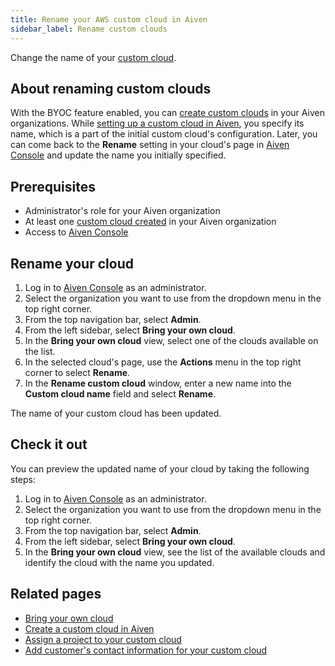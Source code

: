 ```yaml
---
title: Rename your AWS custom cloud in Aiven
sidebar_label: Rename custom clouds
---
```


Change the name of your [custom cloud](/docs/platform/concepts/byoc).

## About renaming custom clouds

With the BYOC feature enabled, you can
[create custom clouds](/docs/platform/howto/byoc/create-custom-cloud) in your Aiven
organizations. While
[setting up a custom cloud in Aiven](/docs/platform/howto/byoc/create-custom-cloud), you
specify its name, which is a part of the initial custom
cloud's configuration. Later, you can come back to the **Rename**
setting in your cloud's page in [Aiven
Console](https://console.aiven.io/) and update the name you initially
specified.

## Prerequisites

-   Administrator's role for your Aiven organization
-   At least one
    [custom cloud created](/docs/platform/howto/byoc/create-custom-cloud) in your Aiven organization
-   Access to [Aiven Console](https://console.aiven.io/)

## Rename your cloud

1.  Log in to [Aiven Console](https://console.aiven.io/) as an
    administrator.
1.  Select the organization you want to use from the dropdown menu in
    the top right corner.
1.  From the top navigation bar, select **Admin**.
1.  From the left sidebar, select **Bring your own cloud**.
1.  In the **Bring your own cloud** view, select one of the clouds
    available on the list.
1.  In the selected cloud's page, use the **Actions** menu in
    the top right corner to select **Rename**.
1.  In the **Rename custom cloud** window, enter a new name into the
    **Custom cloud name** field and select **Rename**.

The name of your custom cloud has been updated.

## Check it out

You can preview the updated name of your cloud by taking the following
steps:

1.  Log in to [Aiven Console](https://console.aiven.io/) as an
    administrator.
1.  Select the organization you want to use from the dropdown menu in
    the top right corner.
1.  From the top navigation bar, select **Admin**.
1.  From the left sidebar, select **Bring your own cloud**.
1.  In the **Bring your own cloud** view, see the list of the available
    clouds and identify the cloud with the name you updated.

## Related pages

-   [Bring your own cloud](/docs/platform/concepts/byoc)
-   [Create a custom cloud in Aiven](/docs/platform/howto/byoc/create-custom-cloud)
-   [Assign a project to your custom cloud](/docs/platform/howto/byoc/assign-project-custom-cloud)
-   [Add customer's contact information for your custom cloud](/docs/platform/howto/byoc/add-customer-info-custom-cloud)
